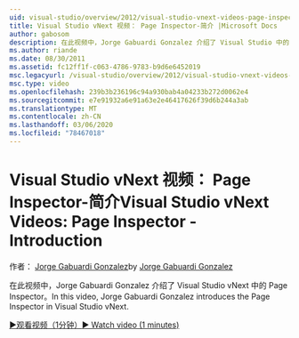 ```yaml
---
uid: visual-studio/overview/2012/visual-studio-vnext-videos-page-inspector-introduction
title: Visual Studio vNext 视频： Page Inspector-简介 |Microsoft Docs
author: gabosom
description: 在此视频中，Jorge Gabuardi Gonzalez 介绍了 Visual Studio 中的 Page Inspector vNext
ms.author: riande
ms.date: 08/30/2011
ms.assetid: fc12ff1f-c063-4786-9783-b9d6e6452019
msc.legacyurl: /visual-studio/overview/2012/visual-studio-vnext-videos-page-inspector-introduction
msc.type: video
ms.openlocfilehash: 239b3b236196c94a930bab4a04233b272d0062e4
ms.sourcegitcommit: e7e91932a6e91a63e2e46417626f39d6b244a3ab
ms.translationtype: MT
ms.contentlocale: zh-CN
ms.lasthandoff: 03/06/2020
ms.locfileid: "78467018"
---
```

# <a name="visual-studio-vnext-videos-page-inspector---introduction"></a><span data-ttu-id="1f72a-103">Visual Studio vNext 视频： Page Inspector-简介</span><span class="sxs-lookup"><span data-stu-id="1f72a-103">Visual Studio vNext Videos: Page Inspector - Introduction</span></span>

<span data-ttu-id="1f72a-104">作者： [Jorge Gabuardi Gonzalez](https://github.com/gabosom)</span><span class="sxs-lookup"><span data-stu-id="1f72a-104">by [Jorge Gabuardi Gonzalez](https://github.com/gabosom)</span></span>

<span data-ttu-id="1f72a-105">在此视频中，Jorge Gabuardi Gonzalez 介绍了 Visual Studio vNext 中的 Page Inspector。</span><span class="sxs-lookup"><span data-stu-id="1f72a-105">In this video, Jorge Gabuardi Gonzalez introduces the Page Inspector in Visual Studio vNext.</span></span>

[<span data-ttu-id="1f72a-106">&#9654;观看视频（1分钟）</span><span class="sxs-lookup"><span data-stu-id="1f72a-106">&#9654; Watch video (1 minutes)</span></span>](https://channel9.msdn.com/Blogs/ASP-NET-Site-Videos/visual-studio-vnext-videos-page-inspector-introduction)
